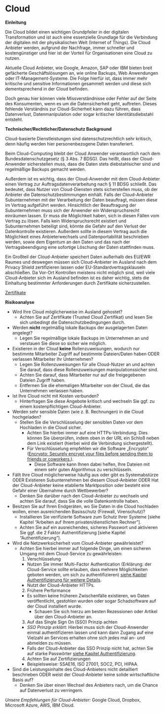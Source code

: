 # Cloud
**Einleitung**

Die Cloud bildet einen wichtigen Grundpfeiler in der digitalen Transformation und ist auch eine essenzielle Grundlage für die Verbindung der digitalen mit der physikalischen Welt (Internet of Things). Die Cloud Anbieter werden, aufgrund der Nachfrage, immer schneller und kostengünstiger und hier ist der Vorteil für Organisationen eine Cloud zu nutzen.

Aktuelle Cloud Anbieter, wie Google, Amazon, SAP oder IBM bieten breit gefächerte Geschäftslösungen an, wie online Backups, Web Anwendungen oder IT-Management-Systeme. Die Folge hierfür ist, dass immer mehr kritische und sensitive Informationen gesammelt werden und diese sich dementsprechend in der Cloud befinden.

Doch genau hier können viele Missverständnisse oder Fehler auf der Seite des Konsumenten, wenn es um die Datensicherheit geht, auftreten. Dieses fehlende Verständnis zur Cloud-Sicherheit kann dazu führen, dass Datenverlust, Datenmanipulation oder sogar kritischer Identitätsdiebstahl entsteht.

**Technischer/Rechtlicher/Datenschutz Background**

Cloud-basierte Dienstleistungen sind datenschutzrechtlich sehr kritisch, denn häufig werden hier personenbezogene Daten transferiert.

Beim Cloud-Computing bleibt der Cloud Anwender verantwortlich nach dem Bundesdatenschutzgesetz (§ 3 Abs. 7 BDSG). Das heißt, dass der Cloud-Anwender sicherstellen muss, dass die Daten stets diebstahlsicher sind und regelmäßige Backups gemacht werden.

Außerdem ist es wichtig, dass der Cloud-Anwender mit dem Cloud-Anbieter einen Vertrag zur Auftragsdatenverarbeitung nach § 11 BDSG schließt. Das bedeutet, dass Nutzer von Cloud-Diensten stets sicherstellen muss, ob der Anbieter die Datenschutzbestimmungen einhält. Falls der Cloud-Anbieter Subunternehmen mit der Verarbeitung der Daten beauftragt, müssen diese im Vertrag aufgeführt werden. Hinsichtlich der Beauftragung der Subunternehmen muss sich der Anwender ein Widerspruchsrecht einräumen lassen. Er muss die Möglichkeit haben, sich in diesen Fällen vom Vertrag zu lösen. Falls kein Widerspruchsrecht existiert und Subunternehmen beteiligt sind, könnte die Gefahr auf den Verlust der Datenkontrolle existieren. Außerdem sollte in diesem Vertrag auch die Möglichkeit eines Anbieterwechsels und Datenportabilität beschrieben werden, sowie dem Eigentum an den Daten und das nach der Vertragsbeendigung eine sofortige Löschung der Daten stattfinden muss.

Ein Großteil der Cloud-Anbieter speichert Daten außerhalb des EU/EWR Raumes und deswegen müssen sich Cloud-Anbieter im Ausland nach dem Privacy Shield zertifizieren lassen oder EU-Standardvertragsklauseln abschließen.
Da Vor-Ort Kontrollen meistens nicht möglich sind, weil viele Cloud-Anbieter sich im Ausland befinden ist es daher wichtig, stets die Einhaltung bestimmter Anforderungen durch Zertifikate sicherzustellen.

[Zertifikate](https://www.cloudcomputing-insider.de/wie-man-einen-zuverlaessigen-cloud-anbieter-erkennt-a-638966/)

**Risikoanalyse**

* Wird Ihre Cloud möglicherweise im Ausland gehostet?
	* Achten Sie auf Zertifikate (Trusted Cloud Zertifikat) und lesen Sie sich unbedingt die Datenschutzbedingungen durch.
* Werden **nicht** regelmäßig lokale Backups der ausgelagerten Daten angelegt?
	* Legen Sie regelmäßige lokale Backups im Unternehmen an und verstauen Sie diese so sicher wie möglich.
* Existieren in der Cloud **keine** Rollenzuweisungen, wodurch nur bestimmte Mitarbeiter Zugriff auf bestimmte Dateien/Daten haben ODER
verlassen Mitarbeiter Ihr Unternehmen?
	* Legen Sie Rollenzuweisungen für alle Cloud-Nutzer an und achten Sie darauf, dass diese Rollenzuweisungen manipulationssicher sind.
	* Achten Sie darauf, dass Mitarbeiter nur auf die freigegebenen Dateien Zugriff haben.
	* Entfernen Sie die ehemaligen Mitarbeiter von der Cloud, die das Unternehmen verlassen haben.
* Ist Ihre Cloud nicht mit Kosten verbunden?
	* Hinterfragen Sie diese Angebote kritisch und wechseln Sie ggf. zu einem kostenpflichtigen Cloud-Anbieter.
* Werden sehr sensible Daten (wie z. B. Rechnungen) in die Cloud hochgeladen?
	* Stellen Sie die Verschlüsselung der sensiblen Daten vor dem Hochladen in die Cloud sicher.
		* Achten Sie hierbei immer auf eine HTTPs-Verbindung. Dies können Sie überprüfen, indem oben in der URL ein Schloß neben dem Link existiert (hierbei wird die Verbindung sichergestellt).
		* Für Verschlüsselung empfehlen wir die Software „Encrypto“ ([Encrypto: Securely encrypt your files before sending them to friends or coworkers.](https://macpaw.com/encrypto)).
			* Diese Software kann Ihnen dabei helfen, Ihre Dateien mit einem sehr guten Algorithmus zu verschlüsseln.
* Fällt Ihre Cloud möglicherweise häufig aus oder gibt es Systemabstürze ODER
Existieren Subunternehmen bei diesem Cloud-Anbieter ODER
Hat der Cloud-Anbieter keine etablierte Marktposition oder besteht eine Gefahr einer Übernahme durch Wettbewerber?
	* Denken Sie darüber nach den Cloud-Anbieter zu wechseln und achten Sie darauf, dass Sie die volle Datenkontrolle haben.
* Besitzen Sie auf Ihren Endgeräten, wo Sie Daten in die Cloud hochladen wollen, einen ausreichenden Basisschutz (Firewall, Virenschutz)?
	* Installieren Sie verifizierte Software zum Schutz Ihrer Systeme [siehe Kapitel “Arbeiten auf Ihrem privaten/dienstlichen Rechner”].
	* Achten Sie auf ein ausreichendes, sicheres Passwort und aktivieren Sie ggf. die 2 Faktor Authentifizierung [siehe Kapitel “Authentifizierung”].
* Wird die Netzwerksicherheit vom Cloud-Anbieter gewährleistet?
	* Achten Sie hierbei immer auf folgende Dinge, um einen sicheren Umgang mit dem Cloud-Service zu gewährleisten:
		1. Verschlüsselung
		* Nutzen Sie immer Multi-Factor Authentication (Erklärung: der Cloud-Service sollte erlauben, dass mehrere Möglichkeiten geboten werden, um sich zu authentifizieren) [siehe Kapitel Authentifizierung für weitere Details](https://github.com/FlorianWoelki/mp_it_sicherheit/blob/master/authentication_chapter.md).
		* Nutzt der Cloud-Anbieter HTTPs.
		2. Frühere Performance
		* Es sollten keine früheren Zwischenfälle existieren, wo Daten veröffentlicht, gestohlen wurden oder sogar Schadsoftware auf der Cloud installiert wurde.
			* Schauen Sie sich hierzu am besten Rezessionen oder Artikel über den Cloud-Anbieter an.
		3. Auf das Single Sign On (SSO) Prinzip achten
		* *SSO Prinzip erklärt*: Hierbei muss sich der Cloud-Anwender einmal authentifizieren lassen und kann dann Zugang auf eine Vielzahl an Services erhalten ohne sich jedes mal an- und abmelden zu müssen.
		* Falls der Cloud-Anbieter das SSO Prinzip nicht hat, achten Sie auf starke Passwörter [siehe Kapitel Authentifizierung](https://github.com/FlorianWoelki/mp_it_sicherheit/blob/master/authentication_chapter.md).
		4. Achten Sie auf Zertifizierungen
		* Beispielsweise: SSAE16, ISO 27001, SOC2, PCI, HIPAA.
* Sind die Leistungsinhalte des Cloud-Anbieters nicht detailliert beschrieben ODER
weist der Cloud-Anbieter keine solide wirtschaftliche Basis auf?
	* Denken Sie über einen Wechsel des Anbieters nach, um die Chance auf Datenverlust zu verringern.

*Unsere Empfehlungen für Cloud-Anbieter:* Google Cloud, Dropbox, Microsoft Azure, AWS, IBM Cloud.
